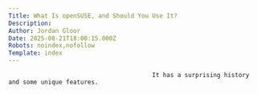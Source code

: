 ```yaml
---
Title: What Is openSUSE, and Should You Use It?
Description: 
Author: Jordan Gloor
Date: 2025-08-21T18:00:15.000Z
Robots: noindex,nofollow
Template: index
---
```


                                            It has a surprising history and some unique features.
                                        
